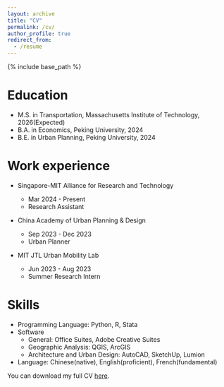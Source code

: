 ```yaml
---
layout: archive
title: "CV"
permalink: /cv/
author_profile: true
redirect_from:
  - /resume
---
```


{% include base_path %}

Education
======
* M.S. in Transportation, Massachusetts Institute of Technology, 2026(Expected)
* B.A. in Economics, Peking University, 2024
* B.E. in Urban Planning, Peking University, 2024

Work experience
======
* Singapore-MIT Alliance for Research and Technology
  * Mar 2024 - Present
  * Research Assistant

* China Academy of Urban Planning & Design 
  * Sep 2023 - Dec 2023
  * Urban Planner

* MIT JTL Urban Mobility Lab
  * Jun 2023 - Aug 2023
  * Summer Research Intern
  
Skills
======
* Programming Language: Python, R, Stata
* Software
  * General: Office Suites, Adobe Creative Suites
  * Geographic Analysis: QGIS, ArcGIS
  * Architecture and Urban Design: AutoCAD, SketchUp, Lumion
* Language: Chinese(native), English(proficient), French(fundamental)

You can download my full CV [here](https://mrdonghang.github.io/_pages/Donghang_CV.pdf).
